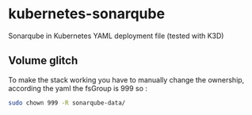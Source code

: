 # kubernetes-sonarqube

Sonarqube in Kubernetes YAML deployment file (tested with K3D)

## Volume glitch

To make the stack working you have to manually change the ownership, according the yaml the fsGroup is 999 so :

```sh
sudo chown 999 -R sonarqube-data/
```



